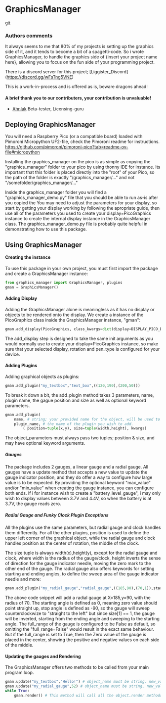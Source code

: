 # GraphicsManager
[git](https://github.com/Liggister/GraphicsManager.git)
### Authors comments
It always seems to me that 80% of my projects is setting up the graphics side of it, and it tends to become a bit of a spagetti-code.
So i wrote GraphicsManager, to handle the graphics side of {insert your project name here}, allowing you to focus on the fun side of your programming project.

There is a discord server for this project; [Liggister_Discord] (https://discord.gg/wFsTng5VNE)

This is a work-in-process and is offered as is, beware dragons ahead!
#### A brief thank you to our contributers, your contribution is unvaluable!
* [Ahnlak](https://github.com/ahnlak) Beta-tester, Licensing-guru

## Deploying GraphicsManager
You will need a Raspberry Pico (or a compatible board) loaded with Pimoroni Micropython UF2-file, check the Pimoroni readme for instructions.
 https://github.com/pimoroni/pimoroni-pico?tab=readme-ov-file#micropython

Installing the graphics_manager on the pico is as simple as copying the "graphics_manager" folder to your pico by using thonny IDE for instance.
Its important that this folder is placed directly into the "root" of your Pico, so the path of the folder is exactly "/graphics_manager/..." and not "/somefolder/graphics_manager/..."

Inside the graphics_manager folder you will find a "graphics_manager_demo.py" file that you should be able to run as-is after you copied the 
You may need to adjust the parameters for your display, so start by getting your display working by following the apropriate guide, then use all of the parameters you used to create your display=PicoGraphics instance to create the internal display instance in the GraphicsManager class.
The graphics_manager_demo.py file is probably quite helpful in demonstrating how to use this package.

## Using GraphicsManager
#### Creating the instance
To use this package in your own project, you must first import the package and create a GraphicsManager instance:
```python
from graphics_manager import GraphicsManager, plugins
gman = GraphicsManager()
```
#### Adding Display
Adding the GraphicsManager alone is meaningless as it has no display or objects to be rendered onto the display.
We create a instance of the PicoGraphics class inside the GraphicsManager instance, "gman":
```python
gman.add_display(PicoGraphics, class_kwargs=dict(display=DISPLAY_PICO_DISPLAY_2, rotate=0, pen_type=PEN_P4) )
```
The add_display step is designed to take the same init arguments as you would normally use to create your display=PicoGraphics instance, so make sure that your selected display, rotation and pen_type is configured for your device.
#### Adding Plugins
Adding graphical objects as plugins:
```python
gman.add_plugin("my_textbox","text_box",((120,190),(200,50)))
```
To break it down a bit, the add_plugin method takes 3 parameters, name, plugin name, the gague position and size as well as optional keyword parameters.
```python #pseudo-code:
gman.add_plugin(
    name, # string; your provided name for the object, will be used to reference that particular object.
    plugin_name, # the name of the plugin you wish to add.
        ( position=tuple(x,y), size=tuple(width,height), kwargs)
```
The object_parameters must always pass two tuples; position & size, and may have optional keyword arguments.
##### Gauges
The package includes 2 gauges, a linear gauge and a radial gauge.
All gauges have a update method that accepts a new value to update the gauge indicator position, and they do offer a way to configure how large value is to be expected.
By providing the optional keyword "max_value" and/or "min_value" when creating the gauge instance, you can configure both ends.
If i for instance wish to create a "battery_level_gauge", i may only wish to display values between 3.7V and 4.4V, so when the battery is at 3.7V, the gauge reads zero.

##### Radial Gauge and Funky Clock Plugin Exceptions
All the plugins use the same parameters, but radial gauge and clock handles them differently.
For all the other plugins, position is used to define the upper left corner of the graphical object, 
while the radial gauge and clock handles position as the center of rotation, the middle of the clock.

The size tuple is always width(x),height(y), except for the radial gauge and clock, where width is the radius of the gauge/clock, 
height inverts the sense of direction for the gauge indicator needle, moving the zero mark to the other end of the gauge.
The radial gauge also offers keywords for setting starting and ending angles, to define the sweep area of the gauge indicator needle and more:
```python
gman.add_plugin("my_radial_gauge","radial_gauge",((185,90),(70,1)),start_angle=0,stop_angle=-90,full_range=False,min_value=0,max_value=100))
```
The above code snippet will add a radial gauge at X=185,y=90, with the radius of 70.
The starting angle is defined as 0, meaning zero value should point straight up, stop angle is defined as -90, so the gauge will sweep counterclockwize to "straight to the left" but since size[1] == 1, the gauge will be inverted, starting from the ending angle and sweeping to the starting angle.
The full_range of the gauge is configured to be False as default, so omitting the "full_range=False" would result in the exact same behaviour.
But if the full_range is set to True, then the Zero value of the gauge is placed in the center, showing the positive and negative values on each side of the middle.

#### Updating the gauges and Rendering
The GraphicsManager offers two methods to be called from your main program loop.
```python
gman.update("my_textbox","Hello!") # object_name must be string, new_value type depends on the object.
gman.update("my_radial_gauge",52) # object_name must be string, new_value type depends on the object.
while True:
    gman.render() # This method will call all the object.render methods in the same order they were added.
```

